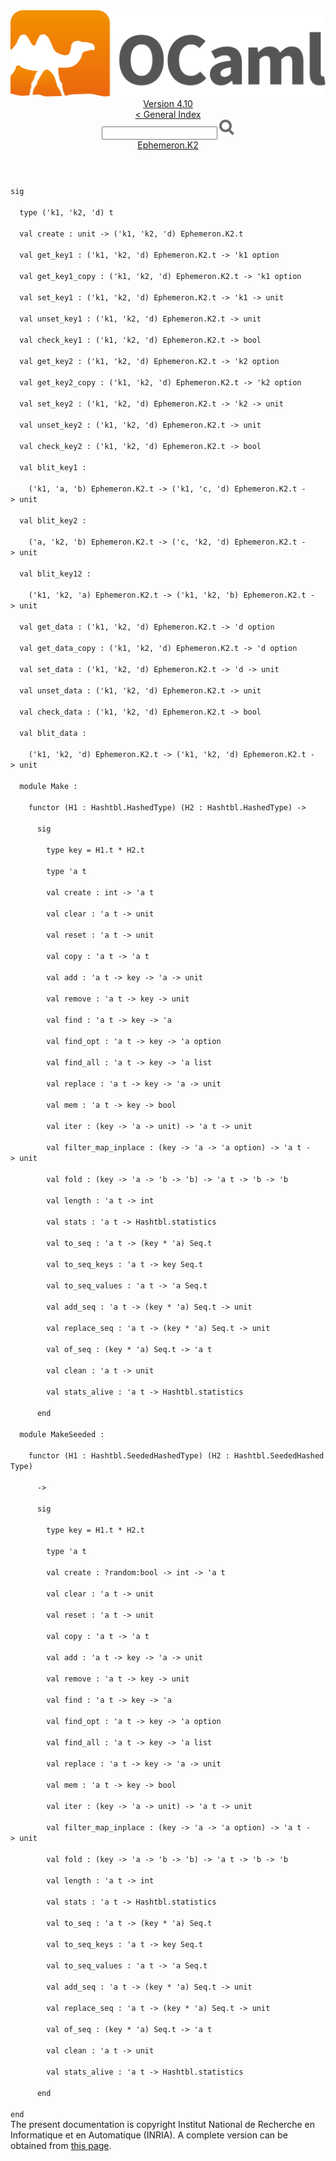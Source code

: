 <!-- ((! set title API !)) ((! set documentation !)) ((! set api !)) ((! set nobreadcrumb !)) -->
<div class="api"><header><nav class="toc brand"><a class="brand" href="https://ocaml.org/"><img src="colour-logo-gray.svg" class="svg" alt="OCaml"></a></nav><nav class="toc"><div class="toc_version"><a href="/docs" id="version-select">Version 4.10</a></div><a href="index.html">&lt; General Index</a><div class="api_search"><input type="text" name="apisearch" id="api_search" oninput="mySearch(false);" onkeypress="this.oninput();" onclick="this.oninput();" onpaste="this.oninput();">
<img src="search_icon.svg" alt="Search" class="svg" onclick="mySearch(false)"></div>
<div id="search_results"></div><div class="toc_title"><a href="Ephemeron.K2.html">Ephemeron.K2</a></div><ul></ul></nav></header>
<code class="code"><span class="keyword">sig</span><br>
&nbsp;&nbsp;<span class="keyword">type</span>&nbsp;(<span class="keywordsign">'</span>k1,&nbsp;<span class="keywordsign">'</span>k2,&nbsp;<span class="keywordsign">'</span>d)&nbsp;t<br>
&nbsp;&nbsp;<span class="keyword">val</span>&nbsp;create&nbsp;:&nbsp;unit&nbsp;<span class="keywordsign">-&gt;</span>&nbsp;(<span class="keywordsign">'</span>k1,&nbsp;<span class="keywordsign">'</span>k2,&nbsp;<span class="keywordsign">'</span>d)&nbsp;<span class="constructor">Ephemeron</span>.<span class="constructor">K2</span>.t<br>
&nbsp;&nbsp;<span class="keyword">val</span>&nbsp;get_key1&nbsp;:&nbsp;(<span class="keywordsign">'</span>k1,&nbsp;<span class="keywordsign">'</span>k2,&nbsp;<span class="keywordsign">'</span>d)&nbsp;<span class="constructor">Ephemeron</span>.<span class="constructor">K2</span>.t&nbsp;<span class="keywordsign">-&gt;</span>&nbsp;<span class="keywordsign">'</span>k1&nbsp;option<br>
&nbsp;&nbsp;<span class="keyword">val</span>&nbsp;get_key1_copy&nbsp;:&nbsp;(<span class="keywordsign">'</span>k1,&nbsp;<span class="keywordsign">'</span>k2,&nbsp;<span class="keywordsign">'</span>d)&nbsp;<span class="constructor">Ephemeron</span>.<span class="constructor">K2</span>.t&nbsp;<span class="keywordsign">-&gt;</span>&nbsp;<span class="keywordsign">'</span>k1&nbsp;option<br>
&nbsp;&nbsp;<span class="keyword">val</span>&nbsp;set_key1&nbsp;:&nbsp;(<span class="keywordsign">'</span>k1,&nbsp;<span class="keywordsign">'</span>k2,&nbsp;<span class="keywordsign">'</span>d)&nbsp;<span class="constructor">Ephemeron</span>.<span class="constructor">K2</span>.t&nbsp;<span class="keywordsign">-&gt;</span>&nbsp;<span class="keywordsign">'</span>k1&nbsp;<span class="keywordsign">-&gt;</span>&nbsp;unit<br>
&nbsp;&nbsp;<span class="keyword">val</span>&nbsp;unset_key1&nbsp;:&nbsp;(<span class="keywordsign">'</span>k1,&nbsp;<span class="keywordsign">'</span>k2,&nbsp;<span class="keywordsign">'</span>d)&nbsp;<span class="constructor">Ephemeron</span>.<span class="constructor">K2</span>.t&nbsp;<span class="keywordsign">-&gt;</span>&nbsp;unit<br>
&nbsp;&nbsp;<span class="keyword">val</span>&nbsp;check_key1&nbsp;:&nbsp;(<span class="keywordsign">'</span>k1,&nbsp;<span class="keywordsign">'</span>k2,&nbsp;<span class="keywordsign">'</span>d)&nbsp;<span class="constructor">Ephemeron</span>.<span class="constructor">K2</span>.t&nbsp;<span class="keywordsign">-&gt;</span>&nbsp;bool<br>
&nbsp;&nbsp;<span class="keyword">val</span>&nbsp;get_key2&nbsp;:&nbsp;(<span class="keywordsign">'</span>k1,&nbsp;<span class="keywordsign">'</span>k2,&nbsp;<span class="keywordsign">'</span>d)&nbsp;<span class="constructor">Ephemeron</span>.<span class="constructor">K2</span>.t&nbsp;<span class="keywordsign">-&gt;</span>&nbsp;<span class="keywordsign">'</span>k2&nbsp;option<br>
&nbsp;&nbsp;<span class="keyword">val</span>&nbsp;get_key2_copy&nbsp;:&nbsp;(<span class="keywordsign">'</span>k1,&nbsp;<span class="keywordsign">'</span>k2,&nbsp;<span class="keywordsign">'</span>d)&nbsp;<span class="constructor">Ephemeron</span>.<span class="constructor">K2</span>.t&nbsp;<span class="keywordsign">-&gt;</span>&nbsp;<span class="keywordsign">'</span>k2&nbsp;option<br>
&nbsp;&nbsp;<span class="keyword">val</span>&nbsp;set_key2&nbsp;:&nbsp;(<span class="keywordsign">'</span>k1,&nbsp;<span class="keywordsign">'</span>k2,&nbsp;<span class="keywordsign">'</span>d)&nbsp;<span class="constructor">Ephemeron</span>.<span class="constructor">K2</span>.t&nbsp;<span class="keywordsign">-&gt;</span>&nbsp;<span class="keywordsign">'</span>k2&nbsp;<span class="keywordsign">-&gt;</span>&nbsp;unit<br>
&nbsp;&nbsp;<span class="keyword">val</span>&nbsp;unset_key2&nbsp;:&nbsp;(<span class="keywordsign">'</span>k1,&nbsp;<span class="keywordsign">'</span>k2,&nbsp;<span class="keywordsign">'</span>d)&nbsp;<span class="constructor">Ephemeron</span>.<span class="constructor">K2</span>.t&nbsp;<span class="keywordsign">-&gt;</span>&nbsp;unit<br>
&nbsp;&nbsp;<span class="keyword">val</span>&nbsp;check_key2&nbsp;:&nbsp;(<span class="keywordsign">'</span>k1,&nbsp;<span class="keywordsign">'</span>k2,&nbsp;<span class="keywordsign">'</span>d)&nbsp;<span class="constructor">Ephemeron</span>.<span class="constructor">K2</span>.t&nbsp;<span class="keywordsign">-&gt;</span>&nbsp;bool<br>
&nbsp;&nbsp;<span class="keyword">val</span>&nbsp;blit_key1&nbsp;:<br>
&nbsp;&nbsp;&nbsp;&nbsp;(<span class="keywordsign">'</span>k1,&nbsp;<span class="keywordsign">'</span>a,&nbsp;<span class="keywordsign">'</span>b)&nbsp;<span class="constructor">Ephemeron</span>.<span class="constructor">K2</span>.t&nbsp;<span class="keywordsign">-&gt;</span>&nbsp;(<span class="keywordsign">'</span>k1,&nbsp;<span class="keywordsign">'</span>c,&nbsp;<span class="keywordsign">'</span>d)&nbsp;<span class="constructor">Ephemeron</span>.<span class="constructor">K2</span>.t&nbsp;<span class="keywordsign">-&gt;</span>&nbsp;unit<br>
&nbsp;&nbsp;<span class="keyword">val</span>&nbsp;blit_key2&nbsp;:<br>
&nbsp;&nbsp;&nbsp;&nbsp;(<span class="keywordsign">'</span>a,&nbsp;<span class="keywordsign">'</span>k2,&nbsp;<span class="keywordsign">'</span>b)&nbsp;<span class="constructor">Ephemeron</span>.<span class="constructor">K2</span>.t&nbsp;<span class="keywordsign">-&gt;</span>&nbsp;(<span class="keywordsign">'</span>c,&nbsp;<span class="keywordsign">'</span>k2,&nbsp;<span class="keywordsign">'</span>d)&nbsp;<span class="constructor">Ephemeron</span>.<span class="constructor">K2</span>.t&nbsp;<span class="keywordsign">-&gt;</span>&nbsp;unit<br>
&nbsp;&nbsp;<span class="keyword">val</span>&nbsp;blit_key12&nbsp;:<br>
&nbsp;&nbsp;&nbsp;&nbsp;(<span class="keywordsign">'</span>k1,&nbsp;<span class="keywordsign">'</span>k2,&nbsp;<span class="keywordsign">'</span>a)&nbsp;<span class="constructor">Ephemeron</span>.<span class="constructor">K2</span>.t&nbsp;<span class="keywordsign">-&gt;</span>&nbsp;(<span class="keywordsign">'</span>k1,&nbsp;<span class="keywordsign">'</span>k2,&nbsp;<span class="keywordsign">'</span>b)&nbsp;<span class="constructor">Ephemeron</span>.<span class="constructor">K2</span>.t&nbsp;<span class="keywordsign">-&gt;</span>&nbsp;unit<br>
&nbsp;&nbsp;<span class="keyword">val</span>&nbsp;get_data&nbsp;:&nbsp;(<span class="keywordsign">'</span>k1,&nbsp;<span class="keywordsign">'</span>k2,&nbsp;<span class="keywordsign">'</span>d)&nbsp;<span class="constructor">Ephemeron</span>.<span class="constructor">K2</span>.t&nbsp;<span class="keywordsign">-&gt;</span>&nbsp;<span class="keywordsign">'</span>d&nbsp;option<br>
&nbsp;&nbsp;<span class="keyword">val</span>&nbsp;get_data_copy&nbsp;:&nbsp;(<span class="keywordsign">'</span>k1,&nbsp;<span class="keywordsign">'</span>k2,&nbsp;<span class="keywordsign">'</span>d)&nbsp;<span class="constructor">Ephemeron</span>.<span class="constructor">K2</span>.t&nbsp;<span class="keywordsign">-&gt;</span>&nbsp;<span class="keywordsign">'</span>d&nbsp;option<br>
&nbsp;&nbsp;<span class="keyword">val</span>&nbsp;set_data&nbsp;:&nbsp;(<span class="keywordsign">'</span>k1,&nbsp;<span class="keywordsign">'</span>k2,&nbsp;<span class="keywordsign">'</span>d)&nbsp;<span class="constructor">Ephemeron</span>.<span class="constructor">K2</span>.t&nbsp;<span class="keywordsign">-&gt;</span>&nbsp;<span class="keywordsign">'</span>d&nbsp;<span class="keywordsign">-&gt;</span>&nbsp;unit<br>
&nbsp;&nbsp;<span class="keyword">val</span>&nbsp;unset_data&nbsp;:&nbsp;(<span class="keywordsign">'</span>k1,&nbsp;<span class="keywordsign">'</span>k2,&nbsp;<span class="keywordsign">'</span>d)&nbsp;<span class="constructor">Ephemeron</span>.<span class="constructor">K2</span>.t&nbsp;<span class="keywordsign">-&gt;</span>&nbsp;unit<br>
&nbsp;&nbsp;<span class="keyword">val</span>&nbsp;check_data&nbsp;:&nbsp;(<span class="keywordsign">'</span>k1,&nbsp;<span class="keywordsign">'</span>k2,&nbsp;<span class="keywordsign">'</span>d)&nbsp;<span class="constructor">Ephemeron</span>.<span class="constructor">K2</span>.t&nbsp;<span class="keywordsign">-&gt;</span>&nbsp;bool<br>
&nbsp;&nbsp;<span class="keyword">val</span>&nbsp;blit_data&nbsp;:<br>
&nbsp;&nbsp;&nbsp;&nbsp;(<span class="keywordsign">'</span>k1,&nbsp;<span class="keywordsign">'</span>k2,&nbsp;<span class="keywordsign">'</span>d)&nbsp;<span class="constructor">Ephemeron</span>.<span class="constructor">K2</span>.t&nbsp;<span class="keywordsign">-&gt;</span>&nbsp;(<span class="keywordsign">'</span>k1,&nbsp;<span class="keywordsign">'</span>k2,&nbsp;<span class="keywordsign">'</span>d)&nbsp;<span class="constructor">Ephemeron</span>.<span class="constructor">K2</span>.t&nbsp;<span class="keywordsign">-&gt;</span>&nbsp;unit<br>
&nbsp;&nbsp;<span class="keyword">module</span>&nbsp;<span class="constructor">Make</span>&nbsp;:<br>
&nbsp;&nbsp;&nbsp;&nbsp;<span class="keyword">functor</span>&nbsp;(<span class="constructor">H1</span>&nbsp;:&nbsp;<span class="constructor">Hashtbl</span>.<span class="constructor">HashedType</span>)&nbsp;(<span class="constructor">H2</span>&nbsp;:&nbsp;<span class="constructor">Hashtbl</span>.<span class="constructor">HashedType</span>)&nbsp;<span class="keywordsign">-&gt;</span><br>
&nbsp;&nbsp;&nbsp;&nbsp;&nbsp;&nbsp;<span class="keyword">sig</span><br>
&nbsp;&nbsp;&nbsp;&nbsp;&nbsp;&nbsp;&nbsp;&nbsp;<span class="keyword">type</span>&nbsp;key&nbsp;=&nbsp;<span class="constructor">H1</span>.t&nbsp;*&nbsp;<span class="constructor">H2</span>.t<br>
&nbsp;&nbsp;&nbsp;&nbsp;&nbsp;&nbsp;&nbsp;&nbsp;<span class="keyword">type</span>&nbsp;<span class="keywordsign">'</span>a&nbsp;t<br>
&nbsp;&nbsp;&nbsp;&nbsp;&nbsp;&nbsp;&nbsp;&nbsp;<span class="keyword">val</span>&nbsp;create&nbsp;:&nbsp;int&nbsp;<span class="keywordsign">-&gt;</span>&nbsp;<span class="keywordsign">'</span>a&nbsp;t<br>
&nbsp;&nbsp;&nbsp;&nbsp;&nbsp;&nbsp;&nbsp;&nbsp;<span class="keyword">val</span>&nbsp;clear&nbsp;:&nbsp;<span class="keywordsign">'</span>a&nbsp;t&nbsp;<span class="keywordsign">-&gt;</span>&nbsp;unit<br>
&nbsp;&nbsp;&nbsp;&nbsp;&nbsp;&nbsp;&nbsp;&nbsp;<span class="keyword">val</span>&nbsp;reset&nbsp;:&nbsp;<span class="keywordsign">'</span>a&nbsp;t&nbsp;<span class="keywordsign">-&gt;</span>&nbsp;unit<br>
&nbsp;&nbsp;&nbsp;&nbsp;&nbsp;&nbsp;&nbsp;&nbsp;<span class="keyword">val</span>&nbsp;copy&nbsp;:&nbsp;<span class="keywordsign">'</span>a&nbsp;t&nbsp;<span class="keywordsign">-&gt;</span>&nbsp;<span class="keywordsign">'</span>a&nbsp;t<br>
&nbsp;&nbsp;&nbsp;&nbsp;&nbsp;&nbsp;&nbsp;&nbsp;<span class="keyword">val</span>&nbsp;add&nbsp;:&nbsp;<span class="keywordsign">'</span>a&nbsp;t&nbsp;<span class="keywordsign">-&gt;</span>&nbsp;key&nbsp;<span class="keywordsign">-&gt;</span>&nbsp;<span class="keywordsign">'</span>a&nbsp;<span class="keywordsign">-&gt;</span>&nbsp;unit<br>
&nbsp;&nbsp;&nbsp;&nbsp;&nbsp;&nbsp;&nbsp;&nbsp;<span class="keyword">val</span>&nbsp;remove&nbsp;:&nbsp;<span class="keywordsign">'</span>a&nbsp;t&nbsp;<span class="keywordsign">-&gt;</span>&nbsp;key&nbsp;<span class="keywordsign">-&gt;</span>&nbsp;unit<br>
&nbsp;&nbsp;&nbsp;&nbsp;&nbsp;&nbsp;&nbsp;&nbsp;<span class="keyword">val</span>&nbsp;find&nbsp;:&nbsp;<span class="keywordsign">'</span>a&nbsp;t&nbsp;<span class="keywordsign">-&gt;</span>&nbsp;key&nbsp;<span class="keywordsign">-&gt;</span>&nbsp;<span class="keywordsign">'</span>a<br>
&nbsp;&nbsp;&nbsp;&nbsp;&nbsp;&nbsp;&nbsp;&nbsp;<span class="keyword">val</span>&nbsp;find_opt&nbsp;:&nbsp;<span class="keywordsign">'</span>a&nbsp;t&nbsp;<span class="keywordsign">-&gt;</span>&nbsp;key&nbsp;<span class="keywordsign">-&gt;</span>&nbsp;<span class="keywordsign">'</span>a&nbsp;option<br>
&nbsp;&nbsp;&nbsp;&nbsp;&nbsp;&nbsp;&nbsp;&nbsp;<span class="keyword">val</span>&nbsp;find_all&nbsp;:&nbsp;<span class="keywordsign">'</span>a&nbsp;t&nbsp;<span class="keywordsign">-&gt;</span>&nbsp;key&nbsp;<span class="keywordsign">-&gt;</span>&nbsp;<span class="keywordsign">'</span>a&nbsp;list<br>
&nbsp;&nbsp;&nbsp;&nbsp;&nbsp;&nbsp;&nbsp;&nbsp;<span class="keyword">val</span>&nbsp;replace&nbsp;:&nbsp;<span class="keywordsign">'</span>a&nbsp;t&nbsp;<span class="keywordsign">-&gt;</span>&nbsp;key&nbsp;<span class="keywordsign">-&gt;</span>&nbsp;<span class="keywordsign">'</span>a&nbsp;<span class="keywordsign">-&gt;</span>&nbsp;unit<br>
&nbsp;&nbsp;&nbsp;&nbsp;&nbsp;&nbsp;&nbsp;&nbsp;<span class="keyword">val</span>&nbsp;mem&nbsp;:&nbsp;<span class="keywordsign">'</span>a&nbsp;t&nbsp;<span class="keywordsign">-&gt;</span>&nbsp;key&nbsp;<span class="keywordsign">-&gt;</span>&nbsp;bool<br>
&nbsp;&nbsp;&nbsp;&nbsp;&nbsp;&nbsp;&nbsp;&nbsp;<span class="keyword">val</span>&nbsp;iter&nbsp;:&nbsp;(key&nbsp;<span class="keywordsign">-&gt;</span>&nbsp;<span class="keywordsign">'</span>a&nbsp;<span class="keywordsign">-&gt;</span>&nbsp;unit)&nbsp;<span class="keywordsign">-&gt;</span>&nbsp;<span class="keywordsign">'</span>a&nbsp;t&nbsp;<span class="keywordsign">-&gt;</span>&nbsp;unit<br>
&nbsp;&nbsp;&nbsp;&nbsp;&nbsp;&nbsp;&nbsp;&nbsp;<span class="keyword">val</span>&nbsp;filter_map_inplace&nbsp;:&nbsp;(key&nbsp;<span class="keywordsign">-&gt;</span>&nbsp;<span class="keywordsign">'</span>a&nbsp;<span class="keywordsign">-&gt;</span>&nbsp;<span class="keywordsign">'</span>a&nbsp;option)&nbsp;<span class="keywordsign">-&gt;</span>&nbsp;<span class="keywordsign">'</span>a&nbsp;t&nbsp;<span class="keywordsign">-&gt;</span>&nbsp;unit<br>
&nbsp;&nbsp;&nbsp;&nbsp;&nbsp;&nbsp;&nbsp;&nbsp;<span class="keyword">val</span>&nbsp;fold&nbsp;:&nbsp;(key&nbsp;<span class="keywordsign">-&gt;</span>&nbsp;<span class="keywordsign">'</span>a&nbsp;<span class="keywordsign">-&gt;</span>&nbsp;<span class="keywordsign">'</span>b&nbsp;<span class="keywordsign">-&gt;</span>&nbsp;<span class="keywordsign">'</span>b)&nbsp;<span class="keywordsign">-&gt;</span>&nbsp;<span class="keywordsign">'</span>a&nbsp;t&nbsp;<span class="keywordsign">-&gt;</span>&nbsp;<span class="keywordsign">'</span>b&nbsp;<span class="keywordsign">-&gt;</span>&nbsp;<span class="keywordsign">'</span>b<br>
&nbsp;&nbsp;&nbsp;&nbsp;&nbsp;&nbsp;&nbsp;&nbsp;<span class="keyword">val</span>&nbsp;length&nbsp;:&nbsp;<span class="keywordsign">'</span>a&nbsp;t&nbsp;<span class="keywordsign">-&gt;</span>&nbsp;int<br>
&nbsp;&nbsp;&nbsp;&nbsp;&nbsp;&nbsp;&nbsp;&nbsp;<span class="keyword">val</span>&nbsp;stats&nbsp;:&nbsp;<span class="keywordsign">'</span>a&nbsp;t&nbsp;<span class="keywordsign">-&gt;</span>&nbsp;<span class="constructor">Hashtbl</span>.statistics<br>
&nbsp;&nbsp;&nbsp;&nbsp;&nbsp;&nbsp;&nbsp;&nbsp;<span class="keyword">val</span>&nbsp;to_seq&nbsp;:&nbsp;<span class="keywordsign">'</span>a&nbsp;t&nbsp;<span class="keywordsign">-&gt;</span>&nbsp;(key&nbsp;*&nbsp;<span class="keywordsign">'</span>a)&nbsp;<span class="constructor">Seq</span>.t<br>
&nbsp;&nbsp;&nbsp;&nbsp;&nbsp;&nbsp;&nbsp;&nbsp;<span class="keyword">val</span>&nbsp;to_seq_keys&nbsp;:&nbsp;<span class="keywordsign">'</span>a&nbsp;t&nbsp;<span class="keywordsign">-&gt;</span>&nbsp;key&nbsp;<span class="constructor">Seq</span>.t<br>
&nbsp;&nbsp;&nbsp;&nbsp;&nbsp;&nbsp;&nbsp;&nbsp;<span class="keyword">val</span>&nbsp;to_seq_values&nbsp;:&nbsp;<span class="keywordsign">'</span>a&nbsp;t&nbsp;<span class="keywordsign">-&gt;</span>&nbsp;<span class="keywordsign">'</span>a&nbsp;<span class="constructor">Seq</span>.t<br>
&nbsp;&nbsp;&nbsp;&nbsp;&nbsp;&nbsp;&nbsp;&nbsp;<span class="keyword">val</span>&nbsp;add_seq&nbsp;:&nbsp;<span class="keywordsign">'</span>a&nbsp;t&nbsp;<span class="keywordsign">-&gt;</span>&nbsp;(key&nbsp;*&nbsp;<span class="keywordsign">'</span>a)&nbsp;<span class="constructor">Seq</span>.t&nbsp;<span class="keywordsign">-&gt;</span>&nbsp;unit<br>
&nbsp;&nbsp;&nbsp;&nbsp;&nbsp;&nbsp;&nbsp;&nbsp;<span class="keyword">val</span>&nbsp;replace_seq&nbsp;:&nbsp;<span class="keywordsign">'</span>a&nbsp;t&nbsp;<span class="keywordsign">-&gt;</span>&nbsp;(key&nbsp;*&nbsp;<span class="keywordsign">'</span>a)&nbsp;<span class="constructor">Seq</span>.t&nbsp;<span class="keywordsign">-&gt;</span>&nbsp;unit<br>
&nbsp;&nbsp;&nbsp;&nbsp;&nbsp;&nbsp;&nbsp;&nbsp;<span class="keyword">val</span>&nbsp;of_seq&nbsp;:&nbsp;(key&nbsp;*&nbsp;<span class="keywordsign">'</span>a)&nbsp;<span class="constructor">Seq</span>.t&nbsp;<span class="keywordsign">-&gt;</span>&nbsp;<span class="keywordsign">'</span>a&nbsp;t<br>
&nbsp;&nbsp;&nbsp;&nbsp;&nbsp;&nbsp;&nbsp;&nbsp;<span class="keyword">val</span>&nbsp;clean&nbsp;:&nbsp;<span class="keywordsign">'</span>a&nbsp;t&nbsp;<span class="keywordsign">-&gt;</span>&nbsp;unit<br>
&nbsp;&nbsp;&nbsp;&nbsp;&nbsp;&nbsp;&nbsp;&nbsp;<span class="keyword">val</span>&nbsp;stats_alive&nbsp;:&nbsp;<span class="keywordsign">'</span>a&nbsp;t&nbsp;<span class="keywordsign">-&gt;</span>&nbsp;<span class="constructor">Hashtbl</span>.statistics<br>
&nbsp;&nbsp;&nbsp;&nbsp;&nbsp;&nbsp;<span class="keyword">end</span><br>
&nbsp;&nbsp;<span class="keyword">module</span>&nbsp;<span class="constructor">MakeSeeded</span>&nbsp;:<br>
&nbsp;&nbsp;&nbsp;&nbsp;<span class="keyword">functor</span>&nbsp;(<span class="constructor">H1</span>&nbsp;:&nbsp;<span class="constructor">Hashtbl</span>.<span class="constructor">SeededHashedType</span>)&nbsp;(<span class="constructor">H2</span>&nbsp;:&nbsp;<span class="constructor">Hashtbl</span>.<span class="constructor">SeededHashedType</span>)<br>
&nbsp;&nbsp;&nbsp;&nbsp;&nbsp;&nbsp;<span class="keywordsign">-&gt;</span><br>
&nbsp;&nbsp;&nbsp;&nbsp;&nbsp;&nbsp;<span class="keyword">sig</span><br>
&nbsp;&nbsp;&nbsp;&nbsp;&nbsp;&nbsp;&nbsp;&nbsp;<span class="keyword">type</span>&nbsp;key&nbsp;=&nbsp;<span class="constructor">H1</span>.t&nbsp;*&nbsp;<span class="constructor">H2</span>.t<br>
&nbsp;&nbsp;&nbsp;&nbsp;&nbsp;&nbsp;&nbsp;&nbsp;<span class="keyword">type</span>&nbsp;<span class="keywordsign">'</span>a&nbsp;t<br>
&nbsp;&nbsp;&nbsp;&nbsp;&nbsp;&nbsp;&nbsp;&nbsp;<span class="keyword">val</span>&nbsp;create&nbsp;:&nbsp;?random:bool&nbsp;<span class="keywordsign">-&gt;</span>&nbsp;int&nbsp;<span class="keywordsign">-&gt;</span>&nbsp;<span class="keywordsign">'</span>a&nbsp;t<br>
&nbsp;&nbsp;&nbsp;&nbsp;&nbsp;&nbsp;&nbsp;&nbsp;<span class="keyword">val</span>&nbsp;clear&nbsp;:&nbsp;<span class="keywordsign">'</span>a&nbsp;t&nbsp;<span class="keywordsign">-&gt;</span>&nbsp;unit<br>
&nbsp;&nbsp;&nbsp;&nbsp;&nbsp;&nbsp;&nbsp;&nbsp;<span class="keyword">val</span>&nbsp;reset&nbsp;:&nbsp;<span class="keywordsign">'</span>a&nbsp;t&nbsp;<span class="keywordsign">-&gt;</span>&nbsp;unit<br>
&nbsp;&nbsp;&nbsp;&nbsp;&nbsp;&nbsp;&nbsp;&nbsp;<span class="keyword">val</span>&nbsp;copy&nbsp;:&nbsp;<span class="keywordsign">'</span>a&nbsp;t&nbsp;<span class="keywordsign">-&gt;</span>&nbsp;<span class="keywordsign">'</span>a&nbsp;t<br>
&nbsp;&nbsp;&nbsp;&nbsp;&nbsp;&nbsp;&nbsp;&nbsp;<span class="keyword">val</span>&nbsp;add&nbsp;:&nbsp;<span class="keywordsign">'</span>a&nbsp;t&nbsp;<span class="keywordsign">-&gt;</span>&nbsp;key&nbsp;<span class="keywordsign">-&gt;</span>&nbsp;<span class="keywordsign">'</span>a&nbsp;<span class="keywordsign">-&gt;</span>&nbsp;unit<br>
&nbsp;&nbsp;&nbsp;&nbsp;&nbsp;&nbsp;&nbsp;&nbsp;<span class="keyword">val</span>&nbsp;remove&nbsp;:&nbsp;<span class="keywordsign">'</span>a&nbsp;t&nbsp;<span class="keywordsign">-&gt;</span>&nbsp;key&nbsp;<span class="keywordsign">-&gt;</span>&nbsp;unit<br>
&nbsp;&nbsp;&nbsp;&nbsp;&nbsp;&nbsp;&nbsp;&nbsp;<span class="keyword">val</span>&nbsp;find&nbsp;:&nbsp;<span class="keywordsign">'</span>a&nbsp;t&nbsp;<span class="keywordsign">-&gt;</span>&nbsp;key&nbsp;<span class="keywordsign">-&gt;</span>&nbsp;<span class="keywordsign">'</span>a<br>
&nbsp;&nbsp;&nbsp;&nbsp;&nbsp;&nbsp;&nbsp;&nbsp;<span class="keyword">val</span>&nbsp;find_opt&nbsp;:&nbsp;<span class="keywordsign">'</span>a&nbsp;t&nbsp;<span class="keywordsign">-&gt;</span>&nbsp;key&nbsp;<span class="keywordsign">-&gt;</span>&nbsp;<span class="keywordsign">'</span>a&nbsp;option<br>
&nbsp;&nbsp;&nbsp;&nbsp;&nbsp;&nbsp;&nbsp;&nbsp;<span class="keyword">val</span>&nbsp;find_all&nbsp;:&nbsp;<span class="keywordsign">'</span>a&nbsp;t&nbsp;<span class="keywordsign">-&gt;</span>&nbsp;key&nbsp;<span class="keywordsign">-&gt;</span>&nbsp;<span class="keywordsign">'</span>a&nbsp;list<br>
&nbsp;&nbsp;&nbsp;&nbsp;&nbsp;&nbsp;&nbsp;&nbsp;<span class="keyword">val</span>&nbsp;replace&nbsp;:&nbsp;<span class="keywordsign">'</span>a&nbsp;t&nbsp;<span class="keywordsign">-&gt;</span>&nbsp;key&nbsp;<span class="keywordsign">-&gt;</span>&nbsp;<span class="keywordsign">'</span>a&nbsp;<span class="keywordsign">-&gt;</span>&nbsp;unit<br>
&nbsp;&nbsp;&nbsp;&nbsp;&nbsp;&nbsp;&nbsp;&nbsp;<span class="keyword">val</span>&nbsp;mem&nbsp;:&nbsp;<span class="keywordsign">'</span>a&nbsp;t&nbsp;<span class="keywordsign">-&gt;</span>&nbsp;key&nbsp;<span class="keywordsign">-&gt;</span>&nbsp;bool<br>
&nbsp;&nbsp;&nbsp;&nbsp;&nbsp;&nbsp;&nbsp;&nbsp;<span class="keyword">val</span>&nbsp;iter&nbsp;:&nbsp;(key&nbsp;<span class="keywordsign">-&gt;</span>&nbsp;<span class="keywordsign">'</span>a&nbsp;<span class="keywordsign">-&gt;</span>&nbsp;unit)&nbsp;<span class="keywordsign">-&gt;</span>&nbsp;<span class="keywordsign">'</span>a&nbsp;t&nbsp;<span class="keywordsign">-&gt;</span>&nbsp;unit<br>
&nbsp;&nbsp;&nbsp;&nbsp;&nbsp;&nbsp;&nbsp;&nbsp;<span class="keyword">val</span>&nbsp;filter_map_inplace&nbsp;:&nbsp;(key&nbsp;<span class="keywordsign">-&gt;</span>&nbsp;<span class="keywordsign">'</span>a&nbsp;<span class="keywordsign">-&gt;</span>&nbsp;<span class="keywordsign">'</span>a&nbsp;option)&nbsp;<span class="keywordsign">-&gt;</span>&nbsp;<span class="keywordsign">'</span>a&nbsp;t&nbsp;<span class="keywordsign">-&gt;</span>&nbsp;unit<br>
&nbsp;&nbsp;&nbsp;&nbsp;&nbsp;&nbsp;&nbsp;&nbsp;<span class="keyword">val</span>&nbsp;fold&nbsp;:&nbsp;(key&nbsp;<span class="keywordsign">-&gt;</span>&nbsp;<span class="keywordsign">'</span>a&nbsp;<span class="keywordsign">-&gt;</span>&nbsp;<span class="keywordsign">'</span>b&nbsp;<span class="keywordsign">-&gt;</span>&nbsp;<span class="keywordsign">'</span>b)&nbsp;<span class="keywordsign">-&gt;</span>&nbsp;<span class="keywordsign">'</span>a&nbsp;t&nbsp;<span class="keywordsign">-&gt;</span>&nbsp;<span class="keywordsign">'</span>b&nbsp;<span class="keywordsign">-&gt;</span>&nbsp;<span class="keywordsign">'</span>b<br>
&nbsp;&nbsp;&nbsp;&nbsp;&nbsp;&nbsp;&nbsp;&nbsp;<span class="keyword">val</span>&nbsp;length&nbsp;:&nbsp;<span class="keywordsign">'</span>a&nbsp;t&nbsp;<span class="keywordsign">-&gt;</span>&nbsp;int<br>
&nbsp;&nbsp;&nbsp;&nbsp;&nbsp;&nbsp;&nbsp;&nbsp;<span class="keyword">val</span>&nbsp;stats&nbsp;:&nbsp;<span class="keywordsign">'</span>a&nbsp;t&nbsp;<span class="keywordsign">-&gt;</span>&nbsp;<span class="constructor">Hashtbl</span>.statistics<br>
&nbsp;&nbsp;&nbsp;&nbsp;&nbsp;&nbsp;&nbsp;&nbsp;<span class="keyword">val</span>&nbsp;to_seq&nbsp;:&nbsp;<span class="keywordsign">'</span>a&nbsp;t&nbsp;<span class="keywordsign">-&gt;</span>&nbsp;(key&nbsp;*&nbsp;<span class="keywordsign">'</span>a)&nbsp;<span class="constructor">Seq</span>.t<br>
&nbsp;&nbsp;&nbsp;&nbsp;&nbsp;&nbsp;&nbsp;&nbsp;<span class="keyword">val</span>&nbsp;to_seq_keys&nbsp;:&nbsp;<span class="keywordsign">'</span>a&nbsp;t&nbsp;<span class="keywordsign">-&gt;</span>&nbsp;key&nbsp;<span class="constructor">Seq</span>.t<br>
&nbsp;&nbsp;&nbsp;&nbsp;&nbsp;&nbsp;&nbsp;&nbsp;<span class="keyword">val</span>&nbsp;to_seq_values&nbsp;:&nbsp;<span class="keywordsign">'</span>a&nbsp;t&nbsp;<span class="keywordsign">-&gt;</span>&nbsp;<span class="keywordsign">'</span>a&nbsp;<span class="constructor">Seq</span>.t<br>
&nbsp;&nbsp;&nbsp;&nbsp;&nbsp;&nbsp;&nbsp;&nbsp;<span class="keyword">val</span>&nbsp;add_seq&nbsp;:&nbsp;<span class="keywordsign">'</span>a&nbsp;t&nbsp;<span class="keywordsign">-&gt;</span>&nbsp;(key&nbsp;*&nbsp;<span class="keywordsign">'</span>a)&nbsp;<span class="constructor">Seq</span>.t&nbsp;<span class="keywordsign">-&gt;</span>&nbsp;unit<br>
&nbsp;&nbsp;&nbsp;&nbsp;&nbsp;&nbsp;&nbsp;&nbsp;<span class="keyword">val</span>&nbsp;replace_seq&nbsp;:&nbsp;<span class="keywordsign">'</span>a&nbsp;t&nbsp;<span class="keywordsign">-&gt;</span>&nbsp;(key&nbsp;*&nbsp;<span class="keywordsign">'</span>a)&nbsp;<span class="constructor">Seq</span>.t&nbsp;<span class="keywordsign">-&gt;</span>&nbsp;unit<br>
&nbsp;&nbsp;&nbsp;&nbsp;&nbsp;&nbsp;&nbsp;&nbsp;<span class="keyword">val</span>&nbsp;of_seq&nbsp;:&nbsp;(key&nbsp;*&nbsp;<span class="keywordsign">'</span>a)&nbsp;<span class="constructor">Seq</span>.t&nbsp;<span class="keywordsign">-&gt;</span>&nbsp;<span class="keywordsign">'</span>a&nbsp;t<br>
&nbsp;&nbsp;&nbsp;&nbsp;&nbsp;&nbsp;&nbsp;&nbsp;<span class="keyword">val</span>&nbsp;clean&nbsp;:&nbsp;<span class="keywordsign">'</span>a&nbsp;t&nbsp;<span class="keywordsign">-&gt;</span>&nbsp;unit<br>
&nbsp;&nbsp;&nbsp;&nbsp;&nbsp;&nbsp;&nbsp;&nbsp;<span class="keyword">val</span>&nbsp;stats_alive&nbsp;:&nbsp;<span class="keywordsign">'</span>a&nbsp;t&nbsp;<span class="keywordsign">-&gt;</span>&nbsp;<span class="constructor">Hashtbl</span>.statistics<br>
&nbsp;&nbsp;&nbsp;&nbsp;&nbsp;&nbsp;<span class="keyword">end</span><br>
<span class="keyword">end</span></code>
<div class="copyright">The present documentation is copyright Institut National de Recherche en Informatique et en Automatique (INRIA). A complete version can be obtained from <a href="http://caml.inria.fr/pub/docs/manual-ocaml/">this page</a>.</div></div>
